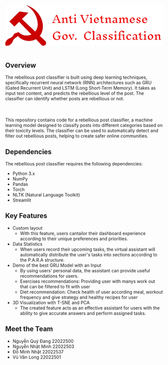 ![screenshot](./demo/resource/logo3.png)
<br></br>

## Overview
The rebellious post classifier is built using deep learning techniques, specifically recurrent neural network (RNN) architectures such as GRU (Gated Recurrent Unit) and LSTM (Long Short-Term Memory). It takes as input text content, and predicts the rebellious level of the post. The classifier can identify whether posts are rebellious or not.
<br></br>
<br></br>
This repository contains code for a rebellious post classifier, a machine learning model designed to classify posts into different categories based on their toxicity levels. The classifier can be used to automatically detect and filter out rebellious posts, helping to create safer online communities.

## Dependencies
The rebellious post classifier requires the following dependencies:
- Python 3.x
- NumPy
- Pandas
- Torch
- NLTK (Natural Language Toolkit)
- Streamlit

## Key Features
* Custom layout
  - With this feature, users cantailor their dashboard experience according to their unique preferences and priorities.
* Data Statistics
  - When users record their upcoming tasks, the virtual assistant will automatically distribute the user's tasks into sections according to the P.A.R.A structure.
* Demo of the best GRU Model with an Input
  - By using users' personal data, the assistant can provide useful recommendations for users.
  - Exercises recommendations: Providing user with manys work out that can be filtered to fit with user
  - Diet recommendation: Check health of user according meal, workout frequency and give strategy and healthy recipes for user  
* 3D Visualization with T-SNE and PCA 
  - The created feature acts as an effective assistant for users with the ability to give accurate answers and perform assigned tasks.


## Meet the Team
- Nguyễn Quý Đang 22022500
- Nguyễn Nhật Minh 22022503
- Đỗ Minh Nhật 22022537
- Vũ Vân Long 22022501
